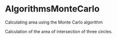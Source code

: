 # AlgorithmsMonteCarlo
Calculating area using the Monte Carlo algorithm

Calculation of the area of ​​intersection of three circles.

